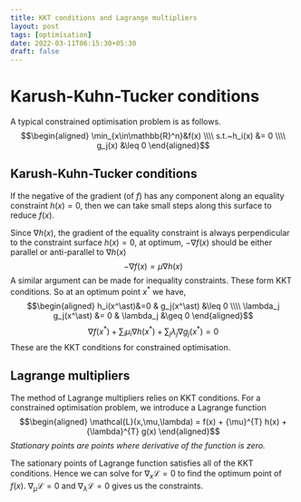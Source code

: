 ```yaml
---
title: KKT conditions and Lagrange multipliers
layout: post
tags: [optimisation]
date: 2022-03-11T06:15:30+05:30
draft: false
---
```


# Karush-Kuhn-Tucker conditions

A typical constrained optimisation problem is as follows. 
$$\begin{aligned}
    \min_{x\in\mathbb{R}^n}&f(x)
    \\\\
    s.t.~h_i(x) &= 0
    \\\\
    g_j(x) &\leq 0
\end{aligned}$$

## Karush-Kuhn-Tucker conditions
If the negative of the gradient (of $f$) has any component along an equality constraint $h(x)=0$, then we can take small steps along this surface to reduce $f(x)$. 

Since $\nabla h(x)$, the gradient of the equality constraint is always perpendicular to the constraint surface $h(x)=0$, at optimum, $-\nabla f(x)$ should be either parallel or anti-parallel to $\nabla h(x)$
$$-\nabla f(x) = \mu \nabla h(x)$$
A similar argument can be made for inequality constraints. These form KKT conditions. So at an optimum point $x^\ast$ we have, 
$$\begin{aligned}
    h_i(x^\ast)&=0
    &
    g_j(x^\ast) &\leq 0
    \\\\
    \lambda_j g_j(x^\ast) &= 0
    &
    \lambda_j &\geq 0
\end{aligned}$$
$$\nabla f(x^\ast) +\sum_{i} \mu_i\nabla h(x^\ast) + \sum_j \lambda_j \nabla g_j(x^\ast)= 0$$
These are the KKT conditions for constrained optimisation. 

## Lagrange multipliers
The method of Lagrange multipliers relies on KKT conditions. For a constrained optimisation problem, we introduce a Lagrange function
$$\begin{aligned}
    \mathcal{L}(x,\mu,\lambda) = f(x) + {\mu}^{T} h(x) + {\lambda}^{T} g(x)
\end{aligned}$$
*Stationary points are points where  derivative of the function is zero.*

The sationary points  of Lagrange function satisfies all of the KKT conditions. Hence we can solve for $\nabla_x\mathcal{L} =0$ to find the optimum point of $f(x)$. $\nabla_\mu \mathcal{L}=0$ and $\nabla_\lambda \mathcal{L} =0$ gives us the constraints. 
